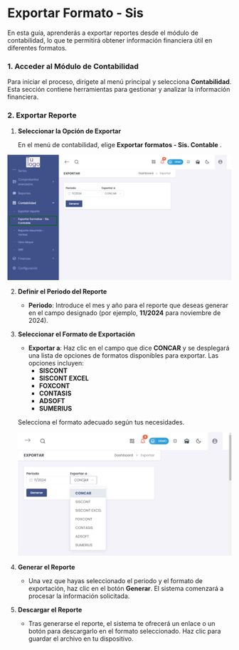 # Exportar Formato - Sis 
En esta guía, aprenderás a exportar reportes desde el módulo de contabilidad, lo que te permitirá obtener información financiera útil en diferentes formatos.  

### 1. Acceder al Módulo de Contabilidad  

Para iniciar el proceso, dirígete al menú principal y selecciona **Contabilidad**. Esta sección contiene herramientas para gestionar y analizar la información financiera.  

### 2. Exportar Reporte  

1. **Seleccionar la Opción de Exportar**  

   En el menú de contabilidad, elige  **Exportar formatos - Sis. Contable** .  

![Opciones de Exportación](img/exportar_reportes.jpg)  

2. **Definir el Periodo del Reporte**  

   - **Periodo**: Introduce el mes y año para el reporte que deseas generar en el campo designado (por ejemplo, **11/2024** para noviembre de 2024).  


3. **Seleccionar el Formato de Exportación**  

   - **Exportar a**: Haz clic en el campo que dice **CONCAR** y se desplegará una lista de opciones de formatos disponibles para exportar. Las opciones incluyen:  
     - **SISCONT**  
     - **SISCONT EXCEL**  
     - **FOXCONT**  
     - **CONTASIS**  
     - **ADSOFT**  
     - **SUMERIUS**  

   Selecciona el formato adecuado según tus necesidades.  

   ![Seleccionar Formato](img/seleccionar_formato.jpg)  

4. **Generar el Reporte**  

   - Una vez que hayas seleccionado el periodo y el formato de exportación, haz clic en el botón **Generar**. El sistema comenzará a procesar la información solicitada.  


5. **Descargar el Reporte**  

   - Tras generarse el reporte, el sistema te ofrecerá un enlace o un botón para descargarlo en el formato seleccionado. Haz clic para guardar el archivo en tu dispositivo.  
